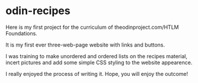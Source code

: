 # odin-recipes
Here is my first project for the curriculum of theodinproject.com/HTLM Foundations.

It is my first ever three-web-page website with links and buttons.

I was training to make unordered and ordered lists on the recipes material, incert pictures and add some simple CSS styling to the website appearence.

I really enjoyed the process of writing it. 
Hope, you will enjoy the outcome!
